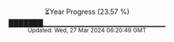<p align="center">
⏳Year Progress (23.57 %) <br>
███████▁▁▁▁▁▁▁▁▁▁▁▁▁▁▁▁▁▁▁▁▁▁▁ <br>
<sub>Updated: Wed, 27 Mar 2024 06:20:49 GMT</sub>
</p>

